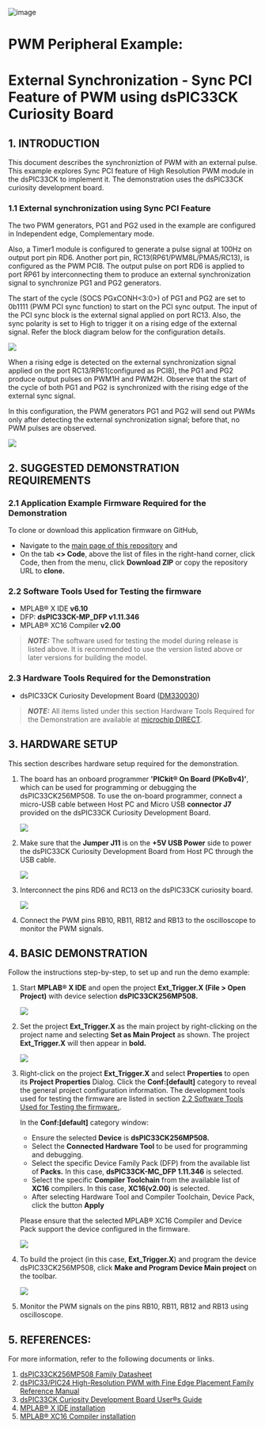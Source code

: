 ![image](images/microchip.jpg) 

# PWM Peripheral Example: 
# External Synchronization - Sync PCI Feature of PWM using dsPIC33CK Curiosity Board

## 1. INTRODUCTION
This document describes the synchroniztion of PWM with an external pulse. This example explores Sync PCI feature of High Resolution PWM module in the dsPIC33CK to implement it. The demonstration uses the dsPIC33CK curiosity development board.

### 1.1 External synchronization using Sync PCI Feature 
The two PWM generators, PG1 and PG2 used in the example are configured in Independent edge, Complementary mode. 

Also, a Timer1 module is configured to generate a pulse signal at 100Hz on output port pin RD6. Another port pin, RC13(RP61/PWM8L/PMA5/RC13), is configured as the PWM PCI8.  The output pulse on port RD6 is applied to port RP61 by interconnecting them to produce an external synchronization signal to synchronize PG1 and PG2 generators.

The start of the cycle (SOCS PGxCONH<3:0>) of PG1 and PG2 are set to 0b1111 (PWM PCI sync function) to start on the PCI sync output. The input of the PCI sync block is the external signal applied on port RC13. Also, the sync polarity is set to High to trigger it on a rising edge of the external signal.
Refer the block diagram below for the configuration details.


  <p align="left" >
  <img  src="images/blockdiagram.png"></p>

When a rising edge is detected on the external synchronization signal applied on the port RC13/RP61(configured as PCI8), the PG1 and PG2 produce output pulses on PWM1H and PWM2H. Observe that the start of the cycle of both PG1 and PG2 is synchronized with the rising edge of the external sync signal.

In this configuration, the PWM generators PG1 and PG2 will send out PWMs only after detecting the external synchronization signal; before that, no PWM pulses are observed. 

  <p align="left" >
  <img  src="images/pwm.png"></p>

## 2.	SUGGESTED DEMONSTRATION REQUIREMENTS
### 2.1 Application Example Firmware Required for the Demonstration
To clone or download this application firmware on GitHub, 
- Navigate to the [main page of this repository](https://github.com/microchip-pic-avr-examples/dspic33ck-curiosityboard-pwmexample-external-syncpci) and 
- On the tab **<> Code**, above the list of files in the right-hand corner, click Code, then from the menu, click **Download ZIP** or copy the repository URL to **clone.**

### 2.2	Software Tools Used for Testing the firmware
- MPLAB® X IDE **v6.10** 
- DFP: **dsPIC33CK-MP_DFP v1.11.346**
- MPLAB® XC16 Compiler **v2.00**

> **_NOTE:_**
>The software used for testing the model during release is listed above. It is recommended to use the version listed above or later versions for building the model.

### 2.3	Hardware Tools Required for the Demonstration
- dsPIC33CK Curiosity Development Board ([DM330030](https://www.microchip.com/en-us/development-tool/DM330030))

> **_NOTE:_**
>All items listed under this section Hardware Tools Required for the Demonstration are available at [microchip DIRECT](https://www.microchipdirect.com/).

## 3. HARDWARE SETUP
<p style='text-align: justify;'>This section describes hardware setup required for the demonstration.</p>

1. The board has an onboard programmer **'PICkit® On Board (PKoBv4)'**, which can be used for programming or debugging the dsPIC33CK256MP508. To use the on-board programmer, connect a micro-USB cable between Host PC and Micro USB **connector J7** provided on the dsPIC33CK Curiosity Development Board. </p>

    <p align="left" >
    <img  src="images/har1.png"></p> 

2. Make sure that the **Jumper J11** is on the **+5V USB Power** side to power the dsPIC33CK Curiosity Development Board from Host PC through the USB cable. </p> 

    <p align="left" >
    <img  src="images/har2.png"></p>

3. Interconnect the pins RD6 and RC13 on the dsPIC33CK curiosity board.
    <p align="left">
    <img  src="images/har3.PNG"></p>

4. Connect the PWM pins RB10, RB11, RB12 and RB13 to the oscilloscope to monitor the PWM signals. </p>

## 4.	BASIC DEMONSTRATION
<p style='text-align: justify;'> Follow the instructions step-by-step, to set up and run the demo example:</p>

1. Start **MPLAB® X IDE** and open the project **Ext_Trigger.X (File > Open Project)** with device selection **dsPIC33CK256MP508.**  
    <p align="left">
       <img  src="images/idedeviceselection.PNG"></p>
  
2. Set the project **Ext_Trigger.X** as the main project by right-clicking on the project name and selecting **Set as Main Project** as shown. The project **Ext_Trigger.X** will then appear in **bold.**
    <p align="left">
     <img  src="images/ideprojectsetup.PNG"></p>

3. Right-click on the project **Ext_Trigger.X** and select **Properties** to open its **Project Properties** Dialog. Click the **Conf:[default]** category to reveal the general project configuration information. The development tools used for testing the firmware are listed in section [2.2 Software Tools Used for Testing the firmware.](#22-software-tools-used-for-testing-the-firmware).

     In the **Conf:[default]** category window: 
     - Ensure the selected **Device** is **dsPIC33CK256MP508.**
     - Select the **Connected Hardware Tool** to be used for programming and debugging. 
     - Select the specific Device Family Pack (DFP) from the available list of **Packs.** In this case, **dsPIC33CK-MC_DFP 1.11.346** is selected. 
     - Select the specific **Compiler Toolchain** from the available list of **XC16** compilers. 
     In this case, **XC16(v2.00)** is selected.
     - After selecting Hardware Tool and Compiler Toolchain, Device Pack, click the button **Apply**

     Please ensure that the selected MPLAB® XC16 Compiler and Device Pack support the device configured in the firmware.

     <p align="left">
     <img  src="images/projectpropertiessettings.PNG"></p>

4. To build the project (in this case, **Ext_Trigger.X**) and program the device dsPIC33CK256MP508, click **Make and Program Device Main project** on the toolbar.
    <p align="left">
    <img  src="images/deviceprogramming.PNG"></p>

5. Monitor the PWM signals on the pins RB10, RB11, RB12 and RB13 using oscilloscope.

## 	5. REFERENCES:
For more information, refer to the following documents or links.

1. [dsPIC33CK256MP508 Family Datasheet](https://ww1.microchip.com/downloads/en/DeviceDoc/dsPIC33CK256MP508-Family-Data-Sheet-DS70005349H.pdf)
2. [dsPIC33/PIC24 High-Resolution PWM with Fine Edge Placement Family Reference Manual](http://ww1.microchip.com/downloads/en/DeviceDoc/dsPIC33-PIC24-FRM-High-Resolution-PWM-with-Fine-Edge-Placement-70005320b.pdf)
3. [dsPIC33CK Curiosity Development Board User®s Guide](https://ww1.microchip.com/downloads/aemDocuments/documents/MCU16/ProductDocuments/UserGuides/dsPIC33CK-Curiosity-Development-Board-User%27s-Guide-DS50002859A.pdf)
3.	[MPLAB® X IDE installation](https://microchipdeveloper.com/mplabx:installation)
4.	[MPLAB® XC16 Compiler installation](https://microchipdeveloper.com/xc16:installation)
